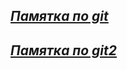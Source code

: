 ## _*[Памятка по git](https://habr.com/ru/post/541258/)*_ 
## _*[Памятка по git2](https://habr.com/ru/post/542616/)*_ 



